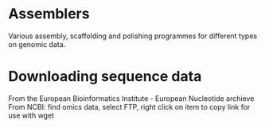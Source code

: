 # Assemblers
Various assembly, scaffolding and polishing programmes for different types on genomic data.

# Downloading sequence data
From the European Bioinformatics Institute - European Nucleotide archieve  
From NCBI: find omics data, select FTP, right click on item to copy link for use with wget  




